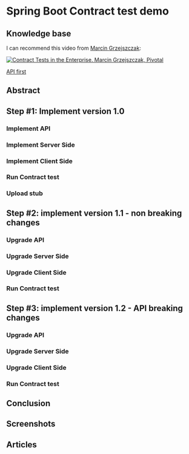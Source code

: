 # Spring Boot Contract test demo

## Knowledge base
I can recommend this video from [Marcin Grzejszczak](https://github.com/marcingrzejszczak):

[![Contract Tests in the Enterprise. Marcin Grzejszczak, Pivotal](https://img.youtube.com/vi/yQjcDlibdWM/0.jpg)](https://www.youtube.com/watch?v=yQjcDlibdWM)

[API first](https://medium.com/better-practices/api-first-software-development-for-modern-organizations-fdbfba9a66d3)

## Abstract

## Step #1: Implement version 1.0
### Implement API
### Implement Server Side
### Implement Client Side
### Run Contract test
### Upload stub

## Step #2: implement version 1.1 - non breaking changes
### Upgrade API
### Upgrade Server Side
### Upgrade Client Side
### Run Contract test

## Step #3: implement version 1.2 - API breaking changes
### Upgrade API
### Upgrade Server Side
### Upgrade Client Side
### Run Contract test

## Conclusion

## Screenshots


## Articles